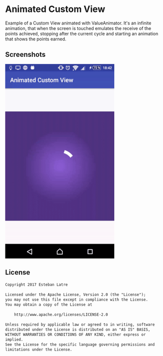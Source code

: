 # Animated Custom View

Example of a Custom View animated with ValueAnimator. It's an infinite animation, that when the screen is touched emulates the receive of the points achieved, stopping after the current cycle and starting an animation that shows the points earned.

## Screenshots

<img src="art/demo.gif" width="350"/>

## License

    Copyright 2017 Esteban Latre

    Licensed under the Apache License, Version 2.0 (the "License");
    you may not use this file except in compliance with the License.
    You may obtain a copy of the License at

        http://www.apache.org/licenses/LICENSE-2.0

    Unless required by applicable law or agreed to in writing, software
    distributed under the License is distributed on an "AS IS" BASIS,
    WITHOUT WARRANTIES OR CONDITIONS OF ANY KIND, either express or implied.
    See the License for the specific language governing permissions and
    limitations under the License.
